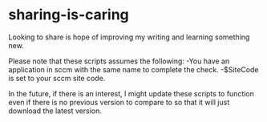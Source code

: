 # sharing-is-caring
Looking to share is hope of improving my writing and learning something new.

Please note that these scripts assumes the following:
-You have an application in sccm with the same name to complete the check. 
-$SiteCode is set to your sccm site code.

In the future, if there is an interest, I might update these scripts to function even if there is no previous version to compare to so that it will just download the latest version. 
